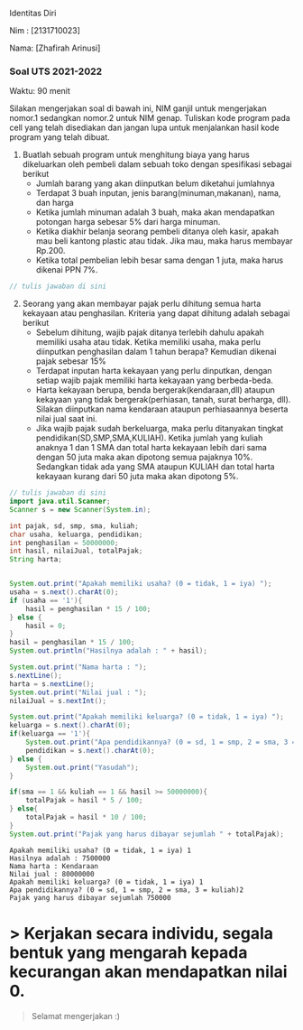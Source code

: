 Identitas Diri

Nim : [2131710023]

Nama: [Zhafirah Arinusi]

### Soal UTS 2021-2022
Waktu: 90 menit

Silakan mengerjakan soal di bawah ini, NIM ganjil untuk mengerjakan nomor.1 sedangkan nomor.2 untuk NIM genap. Tuliskan
kode program pada cell yang telah disediakan dan jangan lupa untuk menjalankan hasil kode program yang telah dibuat.

1. Buatlah sebuah program untuk menghitung biaya yang harus dikeluarkan oleh pembeli dalam sebuah toko dengan spesifikasi sebagai berikut
    + Jumlah barang yang akan diinputkan belum diketahui jumlahnya
    + Terdapat 3 buah inputan, jenis barang(minuman,makanan), nama, dan harga
    + Ketika jumlah minuman adalah 3 buah, maka akan mendapatkan potongan harga sebesar 5% dari harga minuman.
    + Ketika diakhir belanja seorang pembeli ditanya oleh kasir, apakah mau beli kantong plastic atau tidak. Jika mau, maka harus membayar Rp.200.
    + Ketika total pembelian lebih besar sama dengan 1 juta, maka harus dikenai PPN 7%.


```Java
// tulis jawaban di sini
```

2.	Seorang yang akan membayar pajak perlu dihitung semua harta kekayaan atau penghasilan. Kriteria yang dapat dihitung adalah sebagai berikut
    + Sebelum dihitung, wajib pajak ditanya terlebih dahulu apakah memiliki usaha atau tidak. Ketika memiliki usaha, maka perlu diinputkan penghasilan dalam 1 tahun berapa? Kemudian dikenai pajak sebesar 15%
    + Terdapat inputan harta kekayaan yang perlu dinputkan, dengan setiap wajib pajak memiliki harta kekayaan yang berbeda-beda.
    + Harta kekayaan berupa, benda bergerak(kendaraan,dll) ataupun kekayaan yang tidak bergerak(perhiasan, tanah, surat berharga, dll). Silakan diinputkan nama kendaraan ataupun perhiasaannya beserta nilai jual saat ini.
    + Jika wajib pajak sudah berkeluarga, maka perlu ditanyakan tingkat pendidikan(SD,SMP,SMA,KULIAH). Ketika jumlah yang kuliah anaknya 1 dan 1 SMA dan total harta kekayaan lebih dari sama dengan 50 juta maka akan dipotong semua pajaknya 10%. Sedangkan tidak ada yang SMA ataupun KULIAH dan total harta kekayaan kurang dari 50 juta maka akan dipotong 5%.


```Java
// tulis jawaban di sini
import java.util.Scanner;
Scanner s = new Scanner(System.in);

int pajak, sd, smp, sma, kuliah;
char usaha, keluarga, pendidikan;
int penghasilan = 50000000;
int hasil, nilaiJual, totalPajak;
String harta;


System.out.print("Apakah memiliki usaha? (0 = tidak, 1 = iya) ");
usaha = s.next().charAt(0);
if (usaha == '1'){
    hasil = penghasilan * 15 / 100;
} else {
    hasil = 0;
}
hasil = penghasilan * 15 / 100;
System.out.println("Hasilnya adalah : " + hasil);

System.out.print("Nama harta : ");
s.nextLine();
harta = s.nextLine();
System.out.print("Nilai jual : ");
nilaiJual = s.nextInt();

System.out.print("Apakah memiliki keluarga? (0 = tidak, 1 = iya) ");
keluarga = s.next().charAt(0);
if(keluarga == '1'){
    System.out.print("Apa pendidikannya? (0 = sd, 1 = smp, 2 = sma, 3 = kuliah)");
    pendidikan = s.next().charAt(0);
} else {
    System.out.print("Yasudah");
}

if(sma == 1 && kuliah == 1 && hasil >= 50000000){
    totalPajak = hasil * 5 / 100;
} else{
    totalPajak = hasil * 10 / 100;
}
System.out.print("Pajak yang harus dibayar sejumlah " + totalPajak);
```

    Apakah memiliki usaha? (0 = tidak, 1 = iya) 1
    Hasilnya adalah : 7500000
    Nama harta : Kendaraan
    Nilai jual : 80000000
    Apakah memiliki keluarga? (0 = tidak, 1 = iya) 1
    Apa pendidikannya? (0 = sd, 1 = smp, 2 = sma, 3 = kuliah)2
    Pajak yang harus dibayar sejumlah 750000

# > **Kerjakan secara individu, segala bentuk yang mengarah kepada kecurangan akan mendapatkan nilai 0.**
>
> Selamat mengerjakan :)



```Java

```

